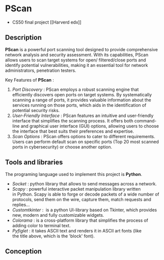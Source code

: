 # PScan
- CS50 final project [[Harverd edx]]

## Description
**PScan** is a powerful port scanning tool designed to provide comprehensive network analysis and security assessment. With its capabilities, PScan allows users to scan target systems for open/ filtered/close ports and identify potential vulnerabilities, making it an essential tool for network administrators, penetration testers.

Key Features of **PScan** :
1. *Port Discovery* : PScan employs a robust scanning engine that efficiently discovers open ports on target systems. By systematically scanning a range of ports, it provides valuable information about the services running on those ports, which aids in the identification of potential security risks.
2. *User-Friendly Interface* : PScan features an intuitive and user-friendly interface that simplifies the scanning process. It offers both command-line and graphical user interface (GUI) options, allowing users to choose the interface that best suits their preferences and expertise.
3. *Scan Options* : PScan offers options to cater to different requirements. Users can perform default scan on specific ports (Top 20 most scanned ports in cybersecurity) or choose another option.

## Tools and libraries
The programing language used to implement this project is **Python**.
- *Socket* : python library that allows to send messages across a network.
- *Scapy* : powerful interactive packet manipulation library written in Python. Scapy is able to forge or decode packets of a wide number of protocols, send them on the wire, capture them, match requests and replies...
- *Customtkinter* :  is a python UI-library based on Tkinter, which provides new, modern and fully customizable widgets.
- *Colorama* : is a cross-platform library that simplifies the process of adding color to terminal text.
- *Pyfiglet* : it takes ASCII text and renders it in ASCII art fonts (like  
the title above, which is the 'block' font).

## Conception


